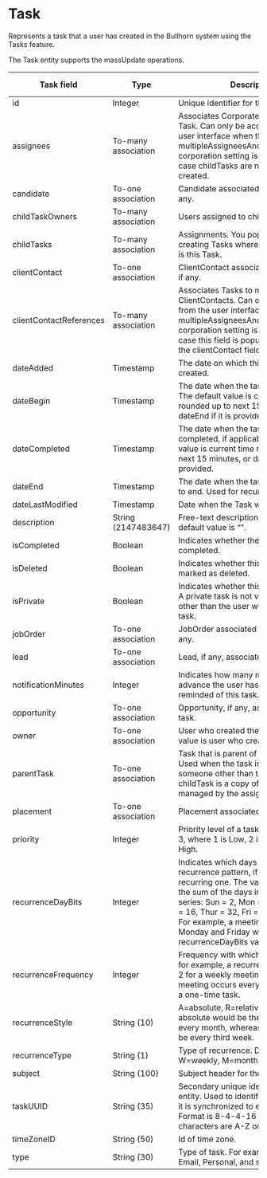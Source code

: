 # Task

Represents a task that a user has created in the Bullhorn system using the Tasks feature.

The Task entity supports the massUpdate operations.

| **Task field** | **Type** | **Description** | **Not null** | **Read-only** |
| --- | --- | --- | --- | --- |
| id | Integer | Unique identifier for this entity. | X | X |
| assignees | To-many association | Associates CorporateUsers with a Task. Can only be accessed from the user interface when the multipleAssigneesAndContactsOnTasks corporation setting is enabled, in which case childTasks are neither shown nor created. | | |
| candidate | To-one association | Candidate associated with this task, if any. | | |
| childTaskOwners | To-many association | Users assigned to childTasks. | | |
| childTasks | To-many association | Assignments. You populate this field by creating Tasks where Task.parentTask is this Task. | | |
| clientContact | To-one association | ClientContact associated with this task, if any. | | |
| clientContactReferences | To-many association | Associates Tasks to multiple ClientContacts. Can only be accessed from the user interface when the multipleAssigneesAndContactsOnTasks corporation setting is enabled, in which case this field is populated instead of the clientContact field. | | |
| dateAdded | Timestamp | The date on which this record was created. | X | | 
| dateBegin | Timestamp | The date when the task is due to begin. The default value is current time rounded up to next 15 minutes, or dateEnd if it is provided. | X | |
| dateCompleted | Timestamp | The date when the task was completed, if applicable. The default value is current time rounded up to next 15 minutes, or dateBegin if it is provided. | | |
| dateEnd | Timestamp | The date when the task was scheduled to end. Used for recurring tasks. | X | |
| dateLastModified | Timestamp | Date when the Task was last modified. | | |
| description | String (2147483647) | Free-text description of the task. The default value is “”. | X | |
| isCompleted | Boolean | Indicates whether the task has been completed. | X | |
| isDeleted | Boolean | Indicates whether this record has been marked as deleted. | X | |
| isPrivate | Boolean | Indicates whether this is a private task. A private task is not visible to users other than the user who created the task. | X | |
| jobOrder | To-one association | JobOrder associated with this task, if any. | | |
| lead | To-one association | Lead, if any, associated with this task. | | |
| notificationMinutes | Integer | Indicates how many minutes in advance the user has chosen to be reminded of this task. | X | |
| opportunity | To-one association | Opportunity, if any, associated with this task. | | |
| owner | To-one association | User who created the task. The default value is user who creates the Task. | X | |
| parentTask | To-one association | Task that is parent of this one, if any. Used when the task is assigned to someone other than the owner. The childTask is a copy of the parentTask managed by the assignee. | | |
| placement | To-one association | Placement associated with this Task. | | |
| priority | Integer | Priority level of a task.Value is 1, 2, or 3, where 1 is Low, 2 is Normal, and 3 is High. | | |
| recurrenceDayBits | Integer | Indicates which days are part of the recurrence pattern, if the task is a recurring one. The value of this field is the sum of the days included in the series: Sun = 2, Mon = 4, Tue = 8, Wed = 16, Thur = 32, Fri = 64, Sat = 128\. For example, a meeting that occurs on Monday and Friday would have a recurrenceDayBits value of 68 (4+64). | | |
| recurrenceFrequency | Integer | Frequency with which the task recurs: for example, a recurrenceFrequency of 2 for a weekly meeting would imply the meeting occurs every 2 weeks. Null for a one-time task. | | |
| recurrenceStyle | String (10) | A=absolute, R=relative: e.g., an absolute would be the third week of every month, whereas a relative would be every third week. | | |
| recurrenceType | String (1) | Type of recurrence. D=daily, W=weekly, M=monthly, A=annually. | | |
| subject | String (100) | Subject header for the task. | X | |
| taskUUID | String (35) | Secondary unique identifier for this entity. Used to identify the record when it is synchronized to external systems. Format is 8-4-4-16 where all characters are A-Z or 0-9. | | |
| timeZoneID | String (50) | Id of time zone. | | |
| type | String (30) | Type of task. For example, Follow-Up, Email, Personal, and so forth. | X | |